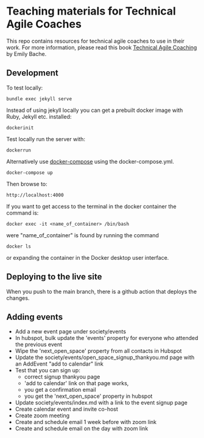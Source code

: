 Teaching materials for Technical Agile Coaches
==============================================

This repo contains resources for technical agile coaches to use in their work. For more information, please read this book [Technical Agile Coaching](https://leanpub.com/techagilecoach) by Emily Bache.

## Development

To test locally:

    bundle exec jekyll serve

Instead of using jekyll locally you can get a prebuilt docker image with Ruby, Jekyll etc. installed:

    dockerinit

Test locally run the server with:

    dockerrun

Alternatively use [docker-compose](https://docs.docker.com/compose/) using the docker-compose.yml. 
    
    docker-compose up

Then browse to:

    http://localhost:4000

If you want to get access to the terminal in the docker container the command is:

    docker exec -it <name_of_container> /bin/bash

were "name_of_container"  is found by running the command 

    docker ls

or expanding the container in the Docker desktop user interface.

## Deploying to the live site
When you push to the main branch, there is a github action that deploys the changes.

## Adding events
* Add a new event page under society/events
* In hubspot, bulk update the 'events' property for everyone who attended the previous event
* Wipe the 'next_open_space' property from all contacts in Hubspot
* Update the society/events/open_space_signup_thankyou.md page with an AddEvent "add to calendar" link
* Test that you can sign up:
  * correct signup thankyou page
  * 'add to calendar' link on that page works, 
  * you get a confirmation email
  * you get the 'next_open_space' property in hubspot
* Update society/events/index.md with a link to the event signup page
* Create calendar event and invite co-host
* Create zoom meeting
* Create and schedule email 1 week before with zoom link
* Create and schedule email on the day with zoom link